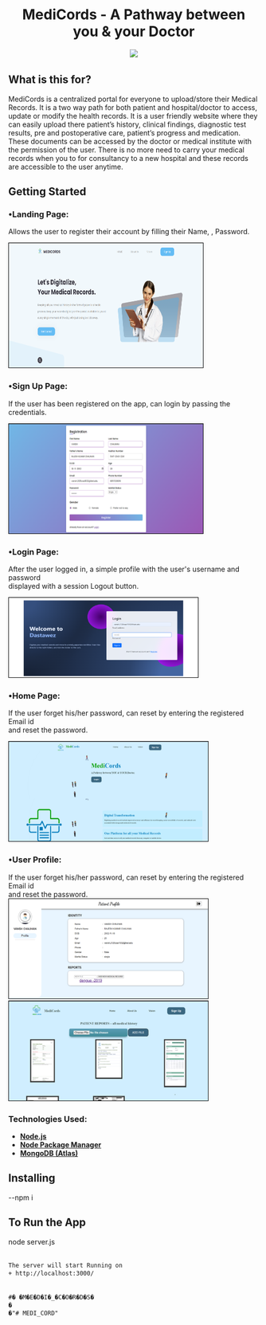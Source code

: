<h1 align="center">
    <b>MediCords - A Pathway between you & your Doctor</b> 
<br>
</h1>


<p align="center">
  <a href="#"><img src="https://www.linkpicture.com/q/medicords.png"></a>
</p>


## What is this for?
MediCords is a centralized portal for everyone to upload/store their Medical Records. It is a two way path for both patient and hospital/doctor to access, update or modify the health records. It is a user friendly website where they can easily upload there patient’s history, clinical findings, diagnostic test results, pre and postoperative care, patient’s progress and medication. These documents can be accessed by the doctor or medical institute with the permission of the user. There is no more need to carry your medical records when you to for consultancy to a new hospital and these records are accessible to the user anytime.

## Getting Started

### •Landing Page:
Allows the user to register their account by filling their Name, , Password.

<img src="./Images/landing.png" height="250" width="390" style="border: 1px solid black;">

### •Sign Up Page:
If the user has been registered on the app, can login by passing the credentials.

<img src="./public/img/register.png" height="220" width="390" style="border: 1px solid black;">

### •Login Page:
After the user logged in, a simple profile with the user's username and password <br>displayed with a session Logout button.

<img src="./public/img/login.png" height="160" width="380" style="border: 1px solid black;">

### •Home Page:
If the user forget his/her password, can reset by entering the registered Email id <br>and reset the password.

<img src="./public/img/HOME.png" height="200" width="400" style="border: 1px solid black;">

### •User Profile:
If the user forget his/her password, can reset by entering the registered Email id <br>and reset the password.
<img src="./public/img/userprofile.png" height="200" width="400" style="border: 1px solid black;">
<img src="./public/img/reportsection.png" height="200" width="400" style="border: 1px solid black;">

### Technologies Used:


- **[Node.js](https://nodejs.org/en/)**
- **[Node Package Manager](https://www.npmjs.com/get-npm)**
- **[MongoDB (Atlas)](https://www.mongodb.com/cloud/atlas)**

## Installing
--npm i

## To Run the App

node server.js
```

The server will start Running on
+ http://localhost:3000/


#� �M�E�D�I�_�C�O�R�D�S�
�
�"# MEDI_CORD" 
